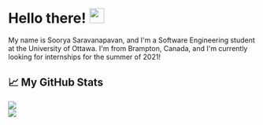 <!-- Text -->


# Hello there! <img src="https://raw.githubusercontent.com/MartinHeinz/MartinHeinz/master/wave.gif" width="30px">

My name is Soorya Saravanapavan, and I'm a Software Engineering student at the University of Ottawa. I'm from Brampton, Canada, and I'm currently looking for internships for the summer of 2021!

## &#x1f4c8; My GitHub Stats

<img align="center" src="https://github-readme-stats.vercel.app/api/?username=Suri111200&theme=dark&hide=stars"/>
<br/>
<img align="center" src="https://github-readme-stats.vercel.app/api/top-langs/?username=Suri111200&theme=dark"/>

